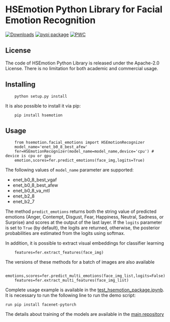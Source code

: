 # HSEmotion Python Library for Facial Emotion Recognition
[![Downloads](https://static.pepy.tech/personalized-badge/hsemotion?period=total&units=international_system&left_color=grey&right_color=blue&left_text=pip%20installs)](https://pepy.tech/project/hsemotion)
[![pypi package](https://img.shields.io/badge/version-v0.2.0-blue)](https://pypi.org/project/hsemotion)
[![PWC](https://img.shields.io/endpoint.svg?url=https://paperswithcode.com/badge/classifying-emotions-and-engagement-in-online/facial-expression-recognition-on-affectnet)](https://paperswithcode.com/sota/facial-expression-recognition-on-affectnet?p=classifying-emotions-and-engagement-in-online)

## License

The code of HSEmotion Python Library is released under the Apache-2.0 License. There is no limitation for both academic and commercial usage.

## Installing

```
    python setup.py install
```

It is also possible to install it via pip:
```
    pip install hsemotion
```

## Usage

```
    from hsemotion.facial_emotions import HSEmotionRecognizer
    model_name='enet_b0_8_best_afew'
    fer=HSEmotionRecognizer(model_name=model_name,device='cpu') # device is cpu or gpu
    emotion,scores=fer.predict_emotions(face_img,logits=True)
```

The following values of `model_name` parameter are supported:
- enet_b0_8_best_vgaf
- enet_b0_8_best_afew
- enet_b0_8_va_mtl
- enet_b2_8
- enet_b2_7

The method `predict_emotions` returns both the string value of predicted emotions (Anger, Contempt, Disgust, Fear, Happiness, Neutral, Sadness, or Surprise) and scores at the output of the last layer. 
If the `logits` parameter is set to `True` (by default), the logits are returned, otherwise, the posterior probabilities are estimated from the logits using softmax.

In addition, it is possible to extract visual embeddings for classifier learning
```
    features=fer.extract_features(face_img)
```

The versions of these methods for a batch of images are also available
```
    emotions,scores=fer.predict_multi_emotions(face_img_list,logits=False)
    features=fer.extract_multi_features(face_img_list)
```

Complete usage example is available in the [test_hsemotion_package.ipynb](demo/test_hsemotion_package.ipynb). It is necessary to run the following line to run the demo script:
```
run pip install facenet-pytorch
```

The details about training of the models are available in the [main repository](https://github.com/HSE-asavchenko/face-emotion-recognition)

